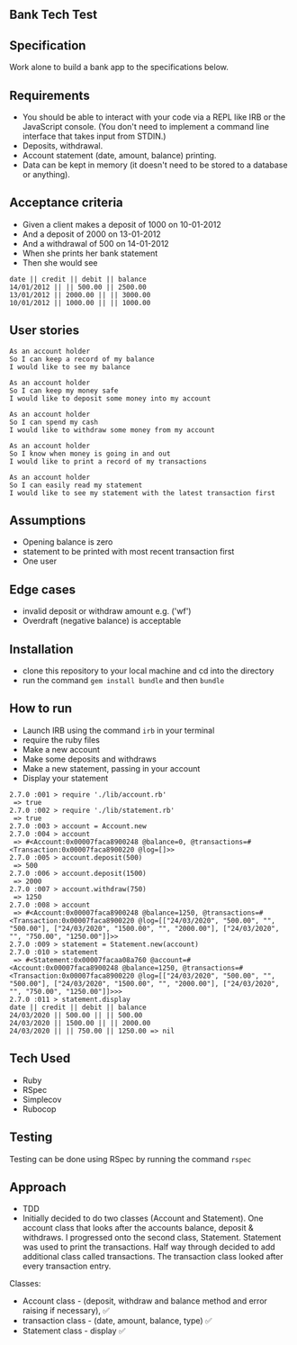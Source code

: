 ## Bank Tech Test ##

## Specification ##
Work alone to build a bank app to the specifications below.

Requirements
----

- You should be able to interact with your code via a REPL like IRB or the JavaScript console. (You don't need to implement a command line interface that takes input from STDIN.)
- Deposits, withdrawal.
- Account statement (date, amount, balance) printing.
- Data can be kept in memory (it doesn't need to be stored to a database or anything).


Acceptance criteria
---

- Given a client makes a deposit of 1000 on 10-01-2012
- And a deposit of 2000 on 13-01-2012
- And a withdrawal of 500 on 14-01-2012
- When she prints her bank statement
- Then she would see

```
date || credit || debit || balance
14/01/2012 || || 500.00 || 2500.00
13/01/2012 || 2000.00 || || 3000.00
10/01/2012 || 1000.00 || || 1000.00
```

User stories
---
``` 
As an account holder
So I can keep a record of my balance
I would like to see my balance 

As an account holder
So I can keep my money safe
I would like to deposit some money into my account

As an account holder
So I can spend my cash
I would like to withdraw some money from my account

As an account holder
So I know when money is going in and out 
I would like to print a record of my transactions

As an account holder
So I can easily read my statement 
I would like to see my statement with the latest transaction first
```

Assumptions
---

- Opening balance is zero
- statement to be printed with most recent transaction first 
- One user 

Edge cases
---
- invalid deposit or withdraw amount e.g. ('wf')
- Overdraft (negative balance) is acceptable

Installation
---

- clone this repository to your local machine and cd into the directory 
- run the command `gem install bundle` and then `bundle`

How to run
---
- Launch IRB using the command `irb` in your terminal
- require the ruby files
- Make a new account
- Make some deposits and withdraws
- Make a new statement, passing in your account
- Display your statement

```
2.7.0 :001 > require './lib/account.rb'
 => true 
2.7.0 :002 > require './lib/statement.rb'
 => true 
2.7.0 :003 > account = Account.new
2.7.0 :004 > account
 => #<Account:0x00007faca8900248 @balance=0, @transactions=#<Transaction:0x00007faca8900220 @log=[]>> 
2.7.0 :005 > account.deposit(500)
 => 500 
2.7.0 :006 > account.deposit(1500)
 => 2000 
2.7.0 :007 > account.withdraw(750)
 => 1250 
2.7.0 :008 > account
 => #<Account:0x00007faca8900248 @balance=1250, @transactions=#<Transaction:0x00007faca8900220 @log=[["24/03/2020", "500.00", "", "500.00"], ["24/03/2020", "1500.00", "", "2000.00"], ["24/03/2020", "", "750.00", "1250.00"]]>> 
2.7.0 :009 > statement = Statement.new(account)
2.7.0 :010 > statement
 => #<Statement:0x00007facaa08a760 @account=#<Account:0x00007faca8900248 @balance=1250, @transactions=#<Transaction:0x00007faca8900220 @log=[["24/03/2020", "500.00", "", "500.00"], ["24/03/2020", "1500.00", "", "2000.00"], ["24/03/2020", "", "750.00", "1250.00"]]>>> 
2.7.0 :011 > statement.display
date || credit || debit || balance
24/03/2020 || 500.00 || || 500.00
24/03/2020 || 1500.00 || || 2000.00
24/03/2020 || || 750.00 || 1250.00 => nil
```
Tech Used
---
- Ruby
- RSpec
- Simplecov
- Rubocop

Testing
---
Testing can be done using RSpec by running the command `rspec`

Approach
---
- TDD
- Initially decided to do two classes (Account and Statement). One account class that looks after the accounts balance, deposit & withdraws. I progressed onto the second class, Statement. Statement was used to print the transactions. Half way through decided to add additional class called transactions. The transaction class looked after every transaction entry.

Classes:
  - Account class - (deposit, withdraw and balance method and error raising if necessary), ✅
  - transaction class - (date, amount, balance, type) ✅
  - Statement class - display ✅


